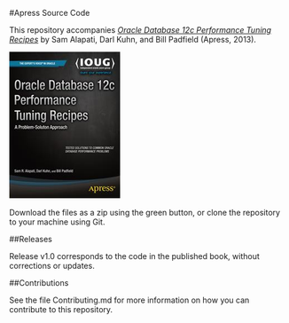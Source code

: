 #Apress Source Code

This repository accompanies [*Oracle Database 12c Performance Tuning Recipes*](http://www.apress.com/9781430261872) by Sam Alapati, Darl Kuhn, and Bill Padfield (Apress, 2013).

![Cover image](9781430261872.jpg)

Download the files as a zip using the green button, or clone the repository to your machine using Git.

##Releases

Release v1.0 corresponds to the code in the published book, without corrections or updates.

##Contributions

See the file Contributing.md for more information on how you can contribute to this repository.
